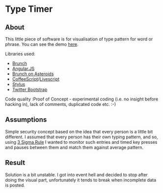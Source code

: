 Type Timer
==========

## About

This little piece of software is for visualisation of type pattern for word or phrase.  You can see the demo [here][demourl].

Libraries used:

- [Brunch][brunch]
- [Angular.JS][angular]
- [Brunch on Asteroids][angular]
- [CoffeeScript][coffee]/[Livescript][live]
- [Stylus][stylus]
- [Twitter Bootstrap][twitterb]

Code quality
:Proof of Concept - experimental coding (i.e. no insight before hacking in), lack of comments, duplicated code etc. :-)

## Assumptions

Simple security concept based on the idea that every person is a little bit different. I assumed that every person has their own typing pattern, and so, using [3 Sigma Rule][3sig] I wanted to monitor such entries and timed key presses and pauses between them and match them against average pattern.

## Result

Solution is a bit unstable. I got into event hell and decided to stop after doing the visual part, unfortunately it tends to break when incomplete data is posted.


[demourl]: http://http://exlee.github.com/vis-type/
[brunch]: http://brunch.io
[angular]: http://angularjs.org
[3sig]: http://en.wikipedia.org/wiki/68-95-99.7_rule
[twitterb]: http://twitter.github.com/bootstrap
[live]: http://livescript.net
[stylus]: http://learnboost.github.com/stylus/
[coffee]: http://coffeescript.org


